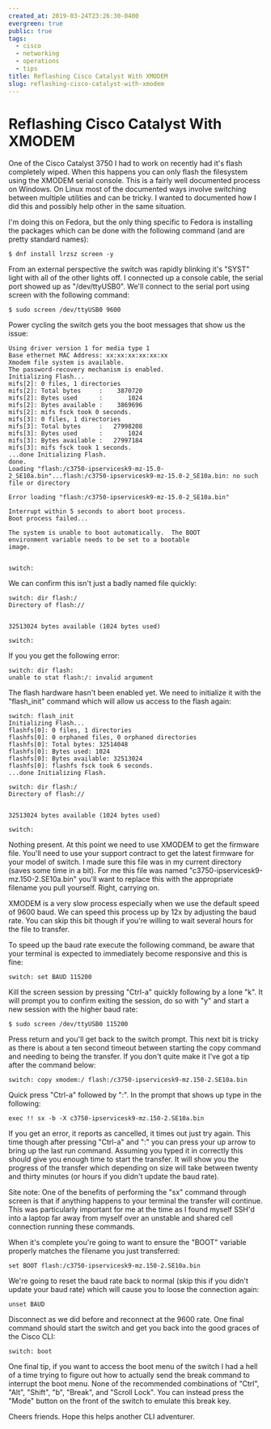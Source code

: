 ```yaml
---
created_at: 2019-03-24T23:26:30-0400
evergreen: true
public: true
tags:
  - cisco
  - networking
  - operations
  - tips
title: Reflashing Cisco Catalyst With XMODEM
slug: reflashing-cisco-catalyst-with-xmodem
---
```


# Reflashing Cisco Catalyst With XMODEM

One of the Cisco Catalyst 3750 I had to work on recently had it's flash completely wiped. When this happens you can only flash the filesystem using the XMODEM serial console. This is a fairly well documented process on Windows. On Linux most of the documented ways involve switching between multiple utilities and can be tricky. I wanted to documented how I did this and possibly help other in the same situation.

I'm doing this on Fedora, but the only thing specific to Fedora is installing the packages which can be done with the following command (and are pretty standard names):

```console
$ dnf install lrzsz screen -y
```

From an external perspective the switch was rapidly blinking it's "SYST" light with all of the other lights off. I connected up a console cable, the serial port showed up as "/dev/ttyUSB0". We'll connect to the serial port using screen with the following command:

```console
$ sudo screen /dev/ttyUSB0 9600
```

Power cycling the switch gets you the boot messages that show us the issue:

```console
Using driver version 1 for media type 1
Base ethernet MAC Address: xx:xx:xx:xx:xx:xx
Xmodem file system is available.
The password-recovery mechanism is enabled.
Initializing Flash...
mifs[2]: 0 files, 1 directories
mifs[2]: Total bytes     :    3870720
mifs[2]: Bytes used      :       1024
mifs[2]: Bytes available :    3869696
mifs[2]: mifs fsck took 0 seconds.
mifs[3]: 0 files, 1 directories
mifs[3]: Total bytes     :   27998208
mifs[3]: Bytes used      :       1024
mifs[3]: Bytes available :   27997184
mifs[3]: mifs fsck took 1 seconds.
...done Initializing Flash.
done.
Loading "flash:/c3750-ipservicesk9-mz-15.0-2_SE10a.bin"...flash:/c3750-ipservicesk9-mz-15.0-2_SE10a.bin: no such file or directory

Error loading "flash:/c3750-ipservicesk9-mz-15.0-2_SE10a.bin"

Interrupt within 5 seconds to abort boot process.
Boot process failed...

The system is unable to boot automatically.  The BOOT
environment variable needs to be set to a bootable
image.


switch:
```

We can confirm this isn't just a badly named file quickly:

```console
switch: dir flash:/
Directory of flash://


32513024 bytes available (1024 bytes used)

switch:
```

If you you get the following error:

```console
switch: dir flash:
unable to stat flash:/: invalid argument
```

The flash hardware hasn't been enabled yet. We need to initialize it with the "flash_init" command which will allow us access to the flash again:

```console
switch: flash_init
Initializing Flash...
flashfs[0]: 0 files, 1 directories
flashfs[0]: 0 orphaned files, 0 orphaned directories
flashfs[0]: Total bytes: 32514048
flashfs[0]: Bytes used: 1024
flashfs[0]: Bytes available: 32513024
flashfs[0]: flashfs fsck took 6 seconds.
...done Initializing Flash.

switch: dir flash:/
Directory of flash://


32513024 bytes available (1024 bytes used)

switch:
```

Nothing present. At this point we need to use XMODEM to get the firmware file. You'll need to use your support contract to get the latest firmware for your model of switch. I made sure this file was in my current directory (saves some time in a bit). For me this file was named "c3750-ipservicesk9-mz.150-2.SE10a.bin" you'll want to replace this with the appropriate filename you pull yourself. Right, carrying on.

XMODEM is a very slow process especially when we use the default speed of 9600 baud. We can speed this process up by 12x by adjusting the baud rate. You can skip this bit though if you're willing to wait several hours for the file to transfer.

To speed up the baud rate execute the following command, be aware that your terminal is expected to immediately become responsive and this is fine:

```console
switch: set BAUD 115200
```

Kill the screen session by pressing "Ctrl-a" quickly following by a lone "k". It will prompt you to confirm exiting the session, do so with "y" and start a new session with the higher baud rate:

```console
$ sudo screen /dev/ttyUSB0 115200
```

Press return and you'll get back to the switch prompt. This next bit is tricky as there is about a ten second timeout between starting the copy command and needing to being the transfer. If you don't quite make it I've got a tip after the command below:

```console
switch: copy xmodem:/ flash:/c3750-ipservicesk9-mz.150-2.SE10a.bin
```

Quick press "Ctrl-a" followed by ":". In the prompt that shows up type in the following:

```console
exec !! sx -b -X c3750-ipservicesk9-mz.150-2.SE10a.bin
```

If you get an error, it reports as cancelled, it times out just try again. This time though after pressing "Ctrl-a" and ":" you can press your up arrow to bring up the last run command. Assuming you typed it in correctly this should give you enough time to start the transfer. It will show you the progress of the transfer which depending on size will take between twenty and thirty minutes (or hours if you didn't update the baud rate).

Site note: One of the benefits of performing the "sx" command through screen is that if anything happens to your terminal the transfer will continue. This was particularly important for me at the time as I found myself SSH'd into a laptop far away from myself over an unstable and shared cell connection running these commands.

When it's complete you're going to want to ensure the "BOOT" variable properly matches the filename you just transferred:

```console
set BOOT flash:/c3750-ipservicesk9-mz.150-2.SE10a.bin
```

We're going to reset the baud rate back to normal (skip this if you didn't update your baud rate) which will cause you to loose the connection again:

```console
unset BAUD
```

Disconnect as we did before and reconnect at the 9600 rate. One final command should start the switch and get you back into the good graces of the Cisco CLI:

```console
switch: boot
```

One final tip, if you want to access the boot menu of the switch I had a hell of a time trying to figure out how to actually send the break command to interrupt the boot menu. None of the recommended combinations of "Ctrl", "Alt", "Shift", "b", "Break", and "Scroll Lock". You can instead press the "Mode" button on the front of the switch to emulate this break key.

Cheers friends. Hope this helps another CLI adventurer.
